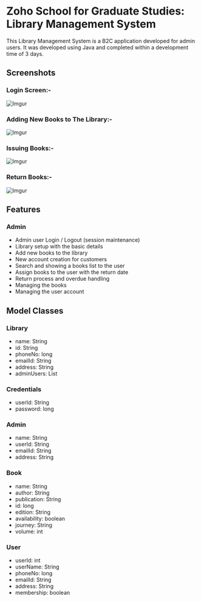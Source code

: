 # Zoho School for Graduate Studies: Library Management System

This Library Management System is a B2C application developed for admin users. It was developed using Java and completed within a development time of 3 days.

## Screenshots
### Login Screen:-
![Imgur](https://i.imgur.com/MeSmfLm.png)

### Adding New Books to The Library:-
![Imgur](https://i.imgur.com/XXvpFtq.png)

### Issuing Books:-
![Imgur](https://i.imgur.com/76lPK2I.png)

### Return Books:-
![Imgur](https://i.imgur.com/VNjkiba.png)

## Features

### Admin

- Admin user Login / Logout (session maintenance)
- Library setup with the basic details
- Add new books to the library
- New account creation for customers
- Search and showing a books list to the user
- Assign books to the user with the return date
- Return process and overdue handling
- Managing the books
- Managing the user account

## Model Classes

### Library

- name: String
- id: String
- phoneNo: long
- emailId: String
- address: String
- adminUsers: List<userId>

### Credentials

- userId: String
- password: long

### Admin

- name: String
- userId: String
- emailId: String
- address: String

### Book

- name: String
- author: String
- publication: String
- id: long
- edition: String
- availability: boolean
- journey: String
- volume: int

### User

- userId: int
- userName: String
- phoneNo: long
- emailId: String
- address: String
- membership: boolean